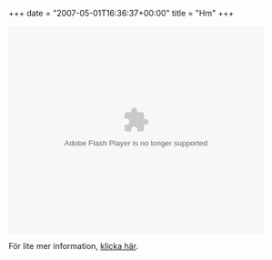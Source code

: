 +++
date = "2007-05-01T16:36:37+00:00"
title = "Hm"
+++

<embed width="448" height="365" src="http://www.ifilm.com/efp" quality="high" bgcolor="000000" name="efp" align="middle" type="application/x-shockwave-flash" pluginspage="http://www.macromedia.com/go/getflashplayer" flashvars="flvbaseclip=2775617" >
</embed>

För lite mer information, [klicka här][1].

<small></small>

 [1]: http://www.skrattamera.se/153/sanningen-om-kristna/
